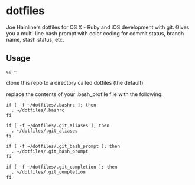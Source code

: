 dotfiles
========

Joe Hainline's dotfiles for OS X - Ruby and iOS development with git.
Gives you a multi-line bash prompt with color coding for commit status,
branch name, stash status, etc.


Usage 
-----

    cd ~

clone this repo to a directory called dotfiles (the default)

replace the contents of your .bash_profile file with the following:

```
if [ -f ~/dotfiles/.bashrc ]; then
  . ~/dotfiles/.bashrc
fi

if [ -f ~/dotfiles/.git_aliases ]; then
  . ~/dotfiles/.git_aliases
fi

if [ -f ~/dotfiles/.git_bash_prompt ]; then
  . ~/dotfiles/.git_bash_prompt
fi

if [ -f ~/dotfiles/.git_completion ]; then
  . ~/dotfiles/.git_completion
fi
```
